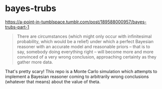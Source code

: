# bayes-trubs
https://a-point-in-tumblspace.tumblr.com/post/189588000957/bayes-trubs-part-1

> There are circumstances (which might only occur with infinitesimal probability, which would be a relief) under which a perfect Bayesian reasoner with an accurate model and reasonable priors – that is to say, somebody doing everything right – will become more and more convinced of a very wrong conclusion, approaching certainty as they gather more data.

That's pretty scary! This repo is a Monte Carlo simulation which attempts to implement a Bayesian reasoner coming to arbitrarily wrong conclusions (whatever that means) about the value of theta.
